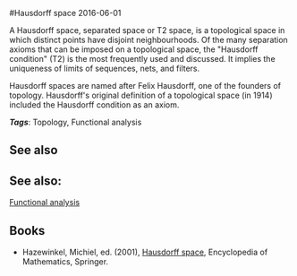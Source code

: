 
#Hausdorff space
2016-06-01

A Hausdorff space, separated space or T2 space, is a topological space in which distinct points have disjoint neighbourhoods. Of the many separation axioms that can be imposed on a topological space, the "Hausdorff condition" (T2) is the most frequently used and discussed. It implies the uniqueness of limits of sequences, nets, and filters.

Hausdorff spaces are named after Felix Hausdorff, one of the founders of topology. Hausdorff's original definition of a topological space (in 1914) included the Hausdorff condition as an axiom.

***Tags***: Topology, Functional analysis

## See also
## See also:
[Functional analysis](/functional_analysis)
## Books
* Hazewinkel, Michiel, ed. (2001), [Hausdorff space](), Encyclopedia of Mathematics, Springer.


